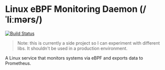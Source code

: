 # Linux eBPF Monitoring Daemon (/ˈliːmərs/)
[![Build Status](https://github.com/syscll/lemurs/workflows/CI/badge.svg)](https://github.com/syscll/lemurs/actions)

> Note: this is currently a side project so I can experiment with different libs. It shouldn't be used in a production environment.

A Linux service that monitors systems via eBPF and exports data to Prometheus.
